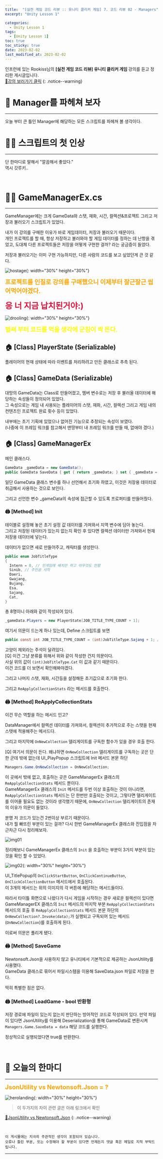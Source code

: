 ```yaml
---
title:  "[실전 게임 코드 리뷰 :: 유니티 클리커 게임] 7. 코드 리뷰 02 - Managers"
excerpt: "Unity Lesson 1"

categories:
  - Unity Lesson 1
tags:
  - [Unity Lesson 1]
toc: true
toc_sticky: true
date: 2023-02-02
last_modified_at: 2023-02-02
---
```


인프런에 있는 Rookiss님의 **[실전 게임 코드 리뷰] 유니티 클리커 게임** 강의를 듣고 정리한 게시글입니다.
<br>
[🔔강의 보러가기 클릭](https://www.inflearn.com/course/%EC%8B%A4%EC%A0%84%EA%B2%8C%EC%9E%84-%EC%BD%94%EB%93%9C%EB%A6%AC%EB%B7%B0-%EC%9C%A0%EB%8B%88%ED%8B%B0-%ED%81%B4%EB%A6%AC%EC%BB%A4)
{: .notice--warning}

# 🩻 Manager를 파헤쳐 보자
<hr style="width:100%" />

오늘 부터 큰 틀인 Manager에 해당하는 모든 스크립트를 파헤쳐 볼 생각이다.

# 🧑‍⚕️ 스크립트의 첫 인상
<hr style="width:100%" />

단 한마디로 말해서 "깔끔해서 좋았다."  
역시 갓루키..

<br>

# 🧑‍💼 GameManagerEx.cs
<hr style="width:100%" />

GameManager에는 크게 GameData와 스탯, 재화, 시간, 컬렉션&프로젝트 그리고 저장과 불러오기 스크립트가 있었다.

내가 이 강의를 구매한 이유가 바로 게임데이터, 저장과 불러오기 때문이다.  
개인 프로젝트를 할 때, 항상 저장하고 불러와야 할 게임 데이터를 정하는 데 난항을 겪었고, 도대체 다른 프로젝트들은 저장을 어떻게 구현한 걸까? 라는 궁금증이 들었다.  

저장과 불러오기는 이미 구현 가능하지만, 다른 사람의 코드를 보고 싶었던게 큰 것 같다.  

![hostage](https://media.giphy.com/media/ViIh8qu8Y08swHV7dX/giphy.gif){: width="30%" height="30%"}

<strong style="color:Orange; font-size:15pt">프로젝트를 인질로 강의를 구매했으니 이제부터 잘근잘근 씹어먹어야겠다.</strong>

<strong style="color:crimson; font-size:20pt">응 너 지금 납치된거야:)</strong>
<br>

![drooling](https://media.giphy.com/media/3o6ZsTBERbqBTPkRKo/giphy.gif){: width="30%" height="30%"}

<strong style="color:Yellow; font-size:15pt">벌써 부터 코드를 먹을 생각에 군침이 싹 돈다.</strong>

## 🏠 [Class] PlayerState (Serializable)
플레이어의 현재 상태에 따라 이벤트를 처리하려고 만든 클래스로 추측 된다.

## 🏠 [Class] GameData (Serializable)

대망의 GameData는 Class로 만들어졌고, 멤버 변수로는 저장 후 불러올 데이터에 해당하는 속성들이 정의되어 있었다.   
그 속성으로는 게임 내 사용되는 플레이어의 스탯, 재화, 시간, 컬렉션 그리고 게임 내의 컨텐츠인 프로젝트 완료 횟수 등이 있었다.

내부에는 초기 기획에 있었으나 없어진 기능으로 추정되는 속성이 보였다.  
(나중에 이 프레임 워크를 참고해서 맨땅부터 내 프레임 워크를 만들 때, 없애야 겠다.)

## 🏠 [Class] GameManagerEx

메인 클래스다.

```c#
GameData _gameData = new GameData();
public GameData SaveData { get { return _gameData; } set { _gameData = value; } }
```

일단 GameData 클래스 변수를 하나 선언해서 초기화 하였고, 이것은 저장용 데이터로 취급해서 사용하는 것으로 보인다.

그리고 선언한 변수 _gameData의 속성에 접근할 수 있도록 프로퍼티를 만들어줬다.

### 🖨️ [Method] Init

테이블로 설정해 놓은 초기 설정 값 데이터를 가져와서 지역 변수에 담아 놓는다.  
그리고 저장된 데이터가 있는지 없는지 확인 후 있다면 컬렉션 데이터만 가져와서 현재 저장용 데이터에 넣는다.

데이터가 없으면 새로 만들어주고, 캐릭터를 생성한다. 

```c#
public enum JobTitleType
{
  Intern = 0, // 인게임에 배치만 하고 아무것도 안함
  Sinib, // 주인공 시작
  Daeri,
  Gwajang,
  Bujang,
  Esa,
  Sajang,
  Cat,
}
```

총 8명이니 아래와 같이 작성되어 있다.

```c#
_gameData.Players = new PlayerState[JOB_TITLE_TYPE_COUNT + 1];
```

여기서 의문이 드는게 하나 있는데, 
Define 스크립트를 보면

```c#
public const int JOB_TITLE_TYPE_COUNT = (int)JobTitleType.Sajang + 1; // 고양이 제외
```

고양이 제외라는 주석이 달려있다.  
[Q] 이건 그냥 분류를 위해서 위와 같이 작성한 건지 의문이다.  
사실 위의 값이 `(int)JobTitleType.Cat` 이 값과 같기 때문이다.  
이건 코드를 더 보면서 확인해봐야겠다.  

그리고 나머지 스탯, 재화, 시간등을 설정해둔 초기값으로 초기화 한다.

그리고 `ReApplyCollectionStats` 라는 메서드를 호출한다.  

### 🖨️ [Method] ReApplyCollectionStats

이건 무슨 역할을 하는 메서드 인고?
  
DataManager에서 컬렉션 데이터를 가져와서, 컬렉션이 추가적으로 주는 스탯을 현재 스탯에 적용해주는 메서드다.

그리고 마지막에 `OnNewCollection` 델리게이트를 구독한 함수가 있을 경우 호출 한다.

[Q] 여기서 의문이 든다.
왜냐하면 `OnNewCollection` 델리게이트를 구독하는 곳은 단 한 군데 밖에 없는데 UI_PlayPopup 스크립트에 Init 메서드 본문 하단

```c#
Managers.Game.OnNewCollection = OnNewCollection;
```

이 곳에서 밖에 없고, 호출하는 곳은 GameManagerEx 클래스의 `ReApplyCollectionStats` 메서드 뿐이다.  
GameManagerEx 클래스의 `Init` 메서드를 두번 이상 호출하는 것이 아니라면, `ReApplyCollectionStats` 메서드는 단 한번만 호출되는 것이고, 그렇다면 델리게이트를 이어줄 필요도 없는 것이라 생각했기 때문에, `OnNewCollection` 델리게이트의 존재의 이유가 의문이 들었다.

분명 저 코드가 있는건 2번이상 부르기 때문이다.  
내가 뭘 빠뜨린 부분이 있는 걸까? 다시 한번 GameManagerEx 클래스와 진입점을 차근차근 다시 정리해보자.

![img01](/assets/images/posts/Unity_Lecture_1/2023-02-02-my-unitylec1-post_7/1.jpg)

정리해보니 GameManagerEx 클래스의 `Init` 을 호출하는 부분이 3가지 부분이 있는 것을 확인 할 수 있었다.

![img02](/assets/images/posts/Unity_Lecture_1/2023-02-02-my-unitylec1-post_7/2.png){: width="30%" height="30%"}

UI_TitlePopup의 `OnClickStartButton`, `OnClickContinueButton`, `OnClickCollectionButton` 메서드에서 호출된다.  
이 3개의 메서드는 위의 이미지의 각 버튼에 해당하는 메서드들이다.

따라서 타이틀 화면으로 나왔다가 다시 게임을 시작하는 경우 새로운 컬렉션이 있다면 GameManagerEX 클래스의 `Init` 메서드의 마지막 부분 `ReApplyCollectionStats` 메서드의 호출 후 `ReApplyCollectionStats` 메서드 본문 하단의 `OnNewCollection?.Invoke(data);`가 실행되고 구독되어 있는 메서드(`OnNewCollection`)를 호출하게 된다.

이로써 의문은 풀리게 됐다.

### 🖨️ [Method] SaveGame

Newtonsoft.Json을 사용하지 않고 유니티에서 기본적으로 제공하는 JsonUtility를 사용했다.  
GameData 클래스로 묶어서 파일시스템을 이용해 SaveData.json 파일로 저장을 한다.

딱히 특별한 점은 없다.

### 🖨️ [Method] LoadGame - bool 반환형

저장 경로에 파일이 있는지 없는지 판단하는 방어적인 코드로 작성되어 있다.
만약 파일이 있다면 JsonUtility를 이용해 Deserialization을 통해 GameData로 변환시켜 `Managers.Game.SaveData = data` 해당 코드를 실행한다.

정상적으로 실행되었다면 true를 반환한다.

<br>

# 📢 오늘의 한마디
<hr style="width:100%" />

<strong style="color:orange; font-size:15pt"> JsonUtility vs Newtonsoft.Json = ? </strong>

![herolanding](https://media.giphy.com/media/xT0GqHJMxnHhLTEbYY/giphy.gif){: width="30%" height="30%"}

>이 두가지의 차이 관련 글은 아래 링크에서 확인

[🔔JsonUtility vs Newtonsoft.Json](https://fatiger92.github.io/unitydocs/my-unitydoc-post_2/)
{: .notice--warning}

<br>

    이 게시물에는 지극히 주관적인 생각이 포함되어 있습니다. 
    오류나 틀린 부분, 또는 수정해야 할 부분이 있다면 언제든지 댓글 혹은 메일로 지적 부탁드립니다.
    
<hr>


